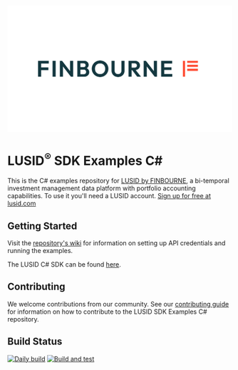 ![LUSID_by_Finbourne](./resources/Finbourne_Logo_Teal.svg)

# LUSID<sup>®</sup> SDK Examples C#

This is the C# examples repository for [LUSID by FINBOURNE](https://www.finbourne.com/lusid-technology), a bi-temporal investment management data platform with portfolio accounting capabilities. To use it you'll need a LUSID account. [Sign up for free at lusid.com](https://www.lusid.com/app/signup)


## Getting Started
Visit the [repository's wiki](https://github.com/finbourne/lusid-sdk-examples-csharp/wiki) for information on setting up API credentials and running the examples.

The LUSID C# SDK can be found [here](https://github.com/finbourne/lusid-sdk-csharp).

## Contributing

We welcome contributions from our community. See our [contributing guide](docs/CONTRIBUTING.md) for information on how to contribute to the LUSID SDK Examples C# repository.
## Build Status
[![Daily build](https://github.com/finbourne/lusid-sdk-examples-csharp/actions/workflows/cron.yaml/badge.svg)](https://github.com/finbourne/lusid-sdk-examples-csharp/actions/workflows/cron.yaml)
[![Build and test](https://github.com/finbourne/lusid-sdk-examples-csharp/actions/workflows/build-and-test.yaml/badge.svg)](https://github.com/finbourne/lusid-sdk-examples-csharp/actions/workflows/build-and-test.yaml)

